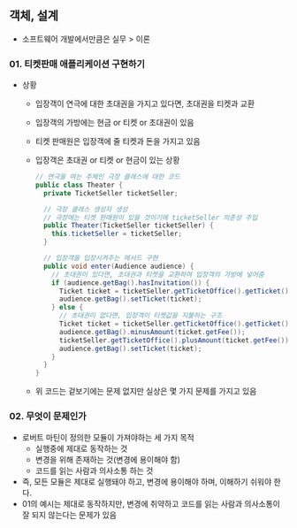 ## 객체, 설계

- 소프트웨어 개발에서만큼은 실무 > 이론

### 01. 티켓판매 애플리케이션 구현하기

- 상황

  - 입장객이 연극에 대한 초대권을 가지고 있다면, 초대권을 티켓과 교환
  - 입장객의 가방에는 현금 or 티켓 or 초대권이 있음
  - 티켓 판매원은 입장객에 줄 티켓과 돈을 가지고 있음
  - 입장객은 초대권 or 티켓 or 현금이 있는 상황

    ```java
    // 연극을 여는 추체인 극장 클래스에 대한 코드
    public class Theater {
      private TicketSeller ticketSeller;

      // 극장 클래스 생성자 생성
      // 극장에는 티켓 판매원이 있을 것이기에 ticketSeller 의존성 주입
      public Theater(TicketSeller ticketSeller) {
        this.ticketSeller = ticketSeller;
      }

      // 입장객을 입장시켜주는 메서드 구현
      public void enter(Audience audience) {
        // 초대권이 있다면, 초대권과 티켓을 교환하여 입장객의 가방에 넣어줌
        if (audience.getBag().hasInvitation()) {
          Ticket ticket = ticketSeller.getTicketOffice().getTicket();
          audience.getBag().setTicket(ticket);
        } else {
          // 초대권이 없다면, 입장객이 티켓값을 지불하는 구조
          Ticket ticket = ticketSeller.getTicketOffice().getTicket();
          audience.getBag().minusAmount(ticket.getFee());
          ticketSeller.getTicketOffice().plusAmount(ticket.getFee());
          audience.getBag().setTicket(ticket);
        }
      }
    }
    ```

  - 위 코드는 겉보기에는 문제 없지만 실상은 몇 가지 문제를 가지고 있음

### 02. 무엇이 문제인가

- 로버트 마틴이 정의한 모듈이 가져야하는 세 가지 목적
  - 실행중에 제대로 동작하는 것
  - 변경을 위해 존재하는 것(변경에 용이해야 함)
  - 코드를 읽는 사람과 의사소통 하는 것
- 즉, 모든 모듈은 제대로 실행돼야 하고, 변경에 용이해야 하며, 이해하기 쉬워야 한다.
- 01의 예시는 제대로 동작하지만, 변경에 취약하고 코드를 읽는 사람과 의사소통이 잘 되지 않는다는 문제가 있음
